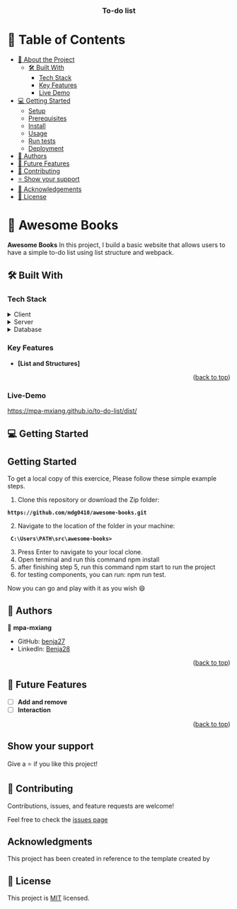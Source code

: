 <a name="readme-top"></a>

<div align="center">
  <h3><b>To-do list</b></h3>
</div>

# 📗 Table of Contents

- [📖 About the Project](#about-project)
  - [🛠 Built With](#built-with)
    - [Tech Stack](#tech-stack)
    - [Key Features](#key-features)
    - [Live Demo](#live-demo)
- [💻 Getting Started](#getting-started)
  - [Setup](#setup)
  - [Prerequisites](#prerequisites)
  - [Install](#install)
  - [Usage](#usage)
  - [Run tests](#run-tests)
  - [Deployment](#triangular_flag_on_post-deployment)
- [👥 Authors](#authors)
- [🔭 Future Features](#future-features)
- [🤝 Contributing](#contributing)
- [⭐️ Show your support](#support)
- [🙏 Acknowledgements](#acknowledgements)
- [📝 License](#license)


<!-- PROJECT DESCRIPTION -->

# 📖 Awesome Books<a name="about-project"></a>

**Awesome Books** In this project, I build a basic website that allows users to have a simple to-do list using list structure and webpack.

## 🛠 Built With <a name="built-with"></a>

### Tech Stack <a name="tech-stack"></a>

<details>
  <summary>Client</summary>
  <ul>
    <li><a href="https://www.w3schools.com/html/default.asp">Html</a></li>
    <li><a href="https://www.w3schools.com/css/default.asp">CSS</a></li>
    <li><a href="https://www.w3schools.com/javascript/default.asp">JavaScript</a></li>
    <li><a href="https://www.geeksforgeeks.org/dom-document-object-model/">DOM</a>
    <li><a href="https://www.geeksforgeeks.org/dom-document-object-model/">webpack</a>

    </li>
  </ul>
</details>

<details>
  <summary>Server</summary>
  <ul>
  </ul>
</details>

<details>
<summary>Database</summary>
  <ul>
  </ul>
</details>

<!-- Features -->

### Key Features <a name="key-features"></a>

- **[List and Structures]**


<p align="right">(<a href="#readme-top">back to top</a>)</p>


### Live-Demo <a name="live-demo"></a>
https://mpa-mxiang.github.io/to-do-list/dist/

<!-- GETTING STARTED -->

## 💻 Getting Started <a name="getting-started"></a>

## Getting Started
To get a local copy of this exercice, Please follow these simple example steps.

1. Clone this repository or download the Zip folder:

**``https://github.com/mdg0410/awesome-books.git``**

2. Navigate to the location of the folder in your machine:

**`` C:\Users\PATH\src\awesome-books>``**

3. Press Enter to navigate to your local clone.
4. Open terminal and run this command npm install
5. after finishing step 5, run this command npm start to run the project
6. for testing components, you can run: npm run test.

Now you can go and play with it as you wish :smile:

## 👥 Authors <a name="authors"></a>

👤 **mpa-mxiang**

- GitHub: [benja27](https://github.com/benja27)
- LinkedIn: [Benja28](www.linkedin.com/in/mariano-benjamin-mendez-garcia-a50856177)


<p align="right">(<a href="#readme-top">back to top</a>)</p>

<!-- FUTURE FEATURES -->

## 🔭 Future Features <a name="future-features"></a>

- [ ] **Add and remove**
- [ ] **Interaction**

<p align="right">(<a href="#readme-top">back to top</a>)</p>

## Show your support
Give a ⭐️ if you like this project!

## 🤝 Contributing

Contributions, issues, and feature requests are welcome!

Feel free to check the [issues page](https://github.com/mpa-mxiang/awesome-books/issues)

## Acknowledgments

This project has been created in reference to the template created by

## 📝 License
This project is [MIT](https://github.com/mpa-mxiang/awesome-books/blob/main/LICENSE) licensed.
